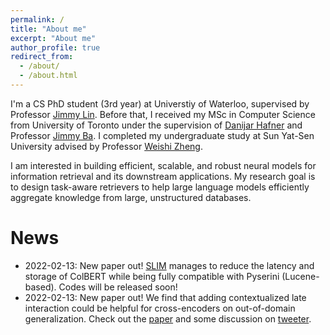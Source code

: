 ```yaml
---
permalink: /
title: "About me"
excerpt: "About me"
author_profile: true
redirect_from: 
  - /about/
  - /about.html
---
```


I'm a CS PhD student (3rd year) at Universtiy of Waterloo, supervised by Professor [Jimmy Lin](https://cs.uwaterloo.ca/~jimmylin/index.html). Before that, I received my MSc in Computer Science from University of Toronto under the supervision of [Danijar Hafner](https://danijar.com/) and Professor [Jimmy Ba](https://jimmylba.github.io/). I completed my undergraduate study at Sun Yat-Sen University advised by Professor [Weishi Zheng](https://www.isee-ai.cn/~zhwshi/).  

I am interested in building efficient, scalable, and robust neural models for information retrieval and its downstream applications. My research goal is to design task-aware retrievers to help large language models efficiently aggregate knowledge from large, unstructured databases. 

News
=====
- 2022-02-13: New paper out! [SLIM](https://arxiv.org/pdf/2302.06587.pdf) manages to reduce the latency and storage of ColBERT while being fully compatible with Pyserini (Lucene-based). Codes will be released soon!
- 2022-02-13: New paper out! We find that adding contextualized late interaction could be helpful for cross-encoders on out-of-domain generalization. Check out the [paper](https://arxiv.org/pdf/2302.06589.pdf) and some discussion on [tweeter](https://twitter.com/lateinteraction/status/1626232873190821890).
